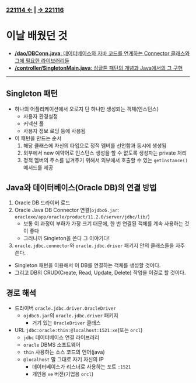 ﻿### [221114 ←](/221011-221124_JAVA_BASICS/22-11/221114) | [→ 221116](/221011-221124_JAVA_BASICS/22-11/221116/)

# 이날 배웠던 것

- [**/dao/DBConn.java**: 데이터베이스와 자바 코드를 연계하는 Connector 클래스와 그에 필요한 라이브러리들](/221011-221124_JAVA_BASICS/22-11/221115/javastudy/dao/DBConn.java)
- [**/controller/SingletonMain.java**: 싱글톤 패턴의 개념과 Java에서의 그 구현](/221011-221124_JAVA_BASICS/22-11/221115/javastudy/controller/SingletonMain.java)

---

## Singleton 패턴

- 하나의 어플리케이션에서 오로지 단 하나만 생성되는 객체(인스턴스)
    - 사용자 환경설정
    - 커넥션 풀
    - 사용자 정보 로딩 등에 사용됨
- 이 패턴을 만드는 순서
    1. 해당 클래스에 자신의 타입으로 정적 멤버를 선언함과 동시에 생성됨
    1. 외부에서 new 예약어로 인스턴스 생성을 할 수 없도록 생성자는 private 처리
    1. 정적 멤버의 주소를 넘겨주기 위해서 외부에서 호출할 수 있는 `getInstance()` 메서드를 제공

## Java와 데이터베이스(Oracle DB)의 연결 방법

1. Oracle DB 드라이버 로드
2. Oracle Java DB Connector 연결(`ojdbc6.jar`: `oraclexe/app/oracle/product/11.2.0/server/jdbc/lib/`)
    - 보통 이 과정이 부하가 가장 크기 대문에, 한 번 연결된 객체를 계속 사용하는 것이 좋다
    - 그러니까 Singleton을 쓴다 그 이야기다!
3. `oracle.jdbc.connector`와 `oracle.jdbc.driver` 패키지 안의 클래스들을 자주 쓴다.

- Singleton 패턴을 이용해서 이 DB를 연결하는 객체를 생성할 것이다.
- 그리고 DB의 CRUD(Create, Read, Update, Delete) 작업을 이걸로 할 것이다.

## 경로 해석

- 드라이버 `oracle.jdbc.driver.OracleDriver`
    - `ojdbc6.jar`의 `oracle.jdbc.driver` 패키지
        - 거기 있는 `OracleDriver` 클래스
- URL `jdbc:oracle:thin:@localhost:1521:xe`(또는 `orcl`)
    - `jdbc` 데이터베이스 연결 라이브러리
    - `oracle` DBMS 소프트웨어
    - `thin` 사용하는 소스 코드의 언어(java)
    - `@localhost` 말 그대로 자기 자신의 IP
        - 데이터베이스가 리스너로 사용하는 포트 `:1521`
        - 개인용 `xe` 버전(기업용 `orcl`)
